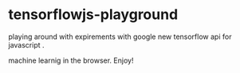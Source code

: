 # tensorflowjs-playground

playing around with expirements with google new tensorflow api for javascript .

machine learnig in the browser. Enjoy!
